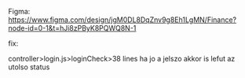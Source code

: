Figma:
https://www.figma.com/design/jgM0DL8DqZnv9g8Eh1LgMN/Finance?node-id=0-1&t=hJi8zPByK8PQWQ8N-1

fix:

controller>login.js>loginCheck>38 lines
ha jo a jelszo akkor is lefut az utolso status
